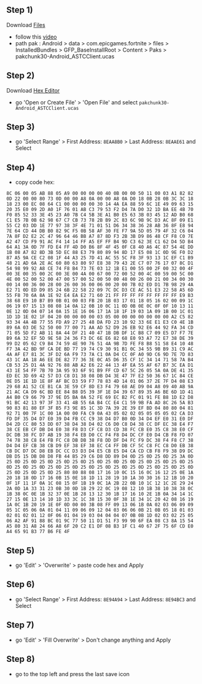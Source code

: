 ## Step 1)
Download [Files](https://play.google.com/store/apps/details?id=com.marc.files) 
- follow this [video](https://youtu.be/8N6MFhZ8XlY?si=ULY7uNq79dFiOSix)
- path pak : Android > data > com.epicgames.fortnite > files > InstalledBundles > GFP_BaseInstallRoot > Content > Paks > pakchunk30-Android_ASTCClient.ucas

## Step 2)
Download [Hex Editor](https://play.google.com/store/apps/details?id=tk.yunus.hexeditor)
- go 'Open or Create File' > 'Open File' and select ```pakchunk30-Android_ASTCClient.ucas```

## Step 3)
- go 'Select Range' > First Address: ```8EAA8B0``` > Last Address: ```8EAAE61``` and Select

## Step 4)
- copy code hex: 

```
8C 06 00 05 AB 88 05 A9 00 00 00 00 40 0B 00 00 50 11 00 03 A1 82 82 0D 22 00 00 80 73 0D 00 00 A8 0A 00 00 A8 0A D0 18 0B 28 0B 3C 3C 18 18 23 00 EC 08 64 C1 00 00 00 00 30 14 4A EA 88 59 6C 1E 49 09 63 15 20 35 E0 09 2D A0 1F 76 01 AB C3 79 53 F2 D4 7A D0 32 1D BA EE 4B 70 F0 85 52 33 3E 45 23 A0 7B C4 5B 3E A1 B0 E5 63 3B 03 45 12 AD B0 68 C1 E5 7B 0B 62 98 67 C7 CB 73 78 2B B9 2C 83 6C 9B 9C D3 AC 8F 09 E1 55 C2 03 DD 1E 77 97 38 3F 4E 71 01 51 D6 34 38 36 28 AB 36 8F E8 94 7E 64 CD 44 DB B0 82 9C F5 0B 58 AF 30 FE F7 9A 5D 05 79 4F 32 C6 04 7A 8F D2 E2 2C 47 96 64 46 BB A7 87 8D F3 2B 3B D9 86 48 CF F8 C0 7E A2 47 CD F9 91 AC F4 14 14 FF A5 EF FF B4 9D C3 62 3E C1 62 D4 5D B4 64 A1 3A 0D 7F FD E4 FF 4D D0 B6 8F 4F 45 0F C8 40 A6 4C 87 54 4E DD 1B 08 A7 82 8D 3B 5D EC 88 E3 79 80 89 94 8D 17 E5 08 1C 0D 9E F0 D2 87 A5 9A CE C2 08 1F 44 A3 25 7D 41 AC 55 5C F8 3F 93 13 1C EF C1 B9 48 21 AD 6A 2E AC 60 80 63 80 97 E8 38 79 43 2E C7 07 76 17 07 8C D1 54 98 99 92 A8 CE 74 F8 B4 73 7E 03 12 1B E1 00 55 00 2F 00 32 00 4F 00 3E 00 35 00 2C 00 3E 00 4A 00 67 00 72 00 52 00 4C 00 59 00 5C 00 4E 00 52 00 52 00 47 00 57 00 52 00 50 00 48 00 26 00 21 00 34 00 30 00 14 00 36 00 28 00 26 00 36 00 06 00 20 00 7B 02 ED D1 7B 98 29 4A E2 71 0D ED D9 85 24 6B 22 58 22 09 7C DC D3 CE AC 51 E3 22 58 A5 6D 55 F8 70 6A 8A 1E 92 E4 EA E2 71 60 21 FF FF FF FF FF FF FF FF E9 B3 38 68 E9 10 B7 B9 0B 01 00 03 FB 20 1B 03 17 01 18 05 16 02 00 09 1C 06 19 07 15 13 08 08 14 0A 12 0B 10 0C 11 0D 0B 0E 0C 0F 0F 10 13 11 0E 12 0D 04 07 14 0A 15 1E 16 06 17 1A 18 1F 19 03 1A 09 1B 00 1C 01 1D 1D 1E 02 1F 04 20 00 00 00 00 03 05 00 00 00 00 00 00 00 A2 C5 82 93 34 4A 4B 77 55 FD A9 27 25 48 DA FD 23 10 92 33 6E E1 E3 C0 4E 1B 89 6A 03 DE 52 50 00 77 00 71 AA AD 52 D9 26 EB 92 E6 44 92 FA 34 CD 71 05 5D F2 AB 11 8A 44 DF 21 40 47 1B DB DF 1C B8 C7 09 E5 D7 F7 7E B9 6A 32 EF 5D 9E 58 24 36 F3 DC 6E E6 82 68 E0 93 A7 72 E7 38 DE 39 99 D2 05 62 C9 B4 74 59 4E 90 76 51 4A 9B 7D FE F8 B8 51 58 E4 10 48 F7 3A 42 BD 9F CA DE BD 77 19 74 C9 30 91 B1 0C 34 55 9B B9 31 C9 AC 4A AF E7 81 3C 3F D2 6A F9 73 7A C1 0A D4 CC 0F A0 9D C6 9D 7E 7D 83 43 1C AA 18 A6 EE DE 82 77 36 3E 0C A5 D6 35 CF 1C 34 14 71 58 7A B4 CB 53 25 D1 4A 92 76 88 AB A2 E6 22 44 13 4F EA 55 AF 67 B7 3C EA D1 43 1E 54 FF 7B 70 3A 95 93 6F 91 B9 FF CD 67 5C 26 05 5A 0A DE 41 35 ED EC 3D 69 42 57 D3 C8 D1 38 08 DB D4 3E 47 7F E2 50 36 67 1C 84 CE 0E D5 1E 1D 1E 8F AF BC D3 59 F7 78 83 4D 14 01 06 37 2E 7F D4 08 E3 29 68 A1 52 CE B1 CA 3E 59 CF 8D E3 F4 79 68 AE D9 04 A8 09 40 AB 9A 21 AC CA D9 6C BD EE 84 B8 D5 39 3F 1E D4 39 67 89 35 A6 BE 6D 1D 41 A4 B0 C9 66 79 37 9E D5 BA 0A 52 FE 69 EC B2 FC 01 91 FE B8 1D E2 D8 91 BC 42 13 97 3F 33 41 4B 55 6A B4 CC E4 C1 59 9B FA AD 8C 26 5A B3 90 83 81 80 EF 3F B5 F3 9E 85 1C 3D 7A 39 2E 39 EF BD 04 80 80 04 81 92 71 00 7F 1C 00 1A 00 00 FA C9 0A 43 05 02 02 05 05 05 05 02 CA D3 FD DF 35 D4 D7 E0 39 D4 FB CC C9 38 D4 D7 B0 0D 34 D4 EF E0 31 E0 DF D4 2D CC 80 53 DD 07 38 D4 38 D4 02 C6 D0 C8 D4 38 CC DF EC 38 E4 F7 38 CE EB CF DB D4 E0 38 F8 D3 CF C8 D3 CD 38 FC CB E0 35 C8 38 E0 CF DC DB 38 FC D7 AB 19 38 F4 EB D0 CC F4 F8 D4 DC CF E0 D4 CB F8 FD 07 74 78 38 C8 E4 FB FC C8 DB DB 38 F8 DD DF D4 FC F9 DC 38 F4 F8 C7 38 D4 D4 EF CB 38 CB D9 EF 38 EF 38 EC C4 FF DB CF 5C C8 FC C8 D0 EB 38 CB DC D7 DC D8 EB DC CC D3 D3 D4 E5 CB E5 D4 CA CD CB F8 F9 38 D9 DC DB D5 15 DB D8 D8 FB 44 B5 29 C6 D8 DD 89 D4 0D 25 0D 25 0D 25 3A 0D 25 0D 25 0D 25 0D 25 0D 25 0D 25 0D 25 0D 25 0D 25 0D 25 0D 25 0D 25 0D 25 0D 25 0D 25 0D 25 0D 25 0D 25 0D 25 0D 25 0D 25 0D 25 0D 25 0D 25 0D 25 0D 25 0D 25 80 80 88 08 17 16 10 0C 15 16 0C 16 12 25 0E 1A 20 18 18 0D 17 16 0B 15 0E 18 1D 11 28 19 10 1A 30 30 16 12 1B 10 20 0F 1F 11 1F 0A 1C 08 15 0F 1B 19 0C 1A 2B 22 0B 10 1C 12 1C 2E 29 24 2A 0D 1A 33 31 23 0B 30 0D 1B 29 22 0C 19 08 12 10 1B 38 10 38 38 0C 1B 38 0C 0E 1B 32 37 0E 1B 28 13 12 30 1B 17 16 10 2E 1B 0A 34 14 1C 27 15 0E 13 14 10 1D 33 3C 1C 38 15 30 0F 38 1E 34 1C 20 42 08 16 19 1A 0C 1B 20 19 1E 0F 0D 00 00 3B 08 FF 09 13 06 1B 0A 02 03 06 09 09 05 1C 05 06 0A 01 04 11 09 06 09 12 04 03 06 06 0B 21 0B 05 18 01 03 02 01 02 01 12 0F 06 01 04 19 03 04 04 04 07 0B 0B 1D 02 03 02 25 05 06 A2 AF 91 88 BC 01 9C 77 50 11 D1 51 F3 99 90 6F EA 08 C3 8A 15 54 A5 80 31 A8 24 66 A8 6F 20 C2 E1 DF 08 B3 1F C1 40 67 2F 75 6F CD E0 A4 65 91 B3 77 B6 FE 4F
```

## Step 5)
- go 'Edit' > 'Overwrite' > paste code hex and Apply 

## Step 6)
- go 'Select Range' > First Address: ```8E94A94``` > Last Address: ```8E94BC3``` and Select

## Step 7)
- go 'Edit' > 'Fill Overwrite' > Don't change anything and Apply

## Step 8)
- go to the top left and press the last save icon